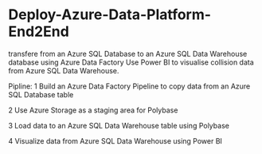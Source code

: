 # Deploy-Azure-Data-Platform-End2End
transfere from an Azure SQL Database to an Azure SQL Data Warehouse database using Azure Data Factory
Use Power BI to visualise collision data from Azure SQL Data Warehouse.

Pipline:
1 Build an Azure Data Factory Pipeline to copy data from an Azure SQL Database table

2	Use Azure Storage as a staging area for Polybase

3	Load data to an Azure SQL Data Warehouse table using Polybase

4	Visualize data from Azure SQL Data Warehouse using Power BI

